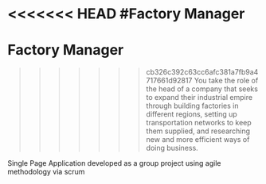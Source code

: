 <<<<<<< HEAD
#Factory Manager
=======
# Factory Manager
>>>>>>> cb326c392c63cc6afc381a7fb9a4717661d92817
You take the role of the head of a company that seeks to expand their industrial empire through building factories in different regions, setting up transportation networks to keep them supplied, and researching new and more efficient ways of doing business.

Single Page Application developed as a group project using agile methodology via scrum
